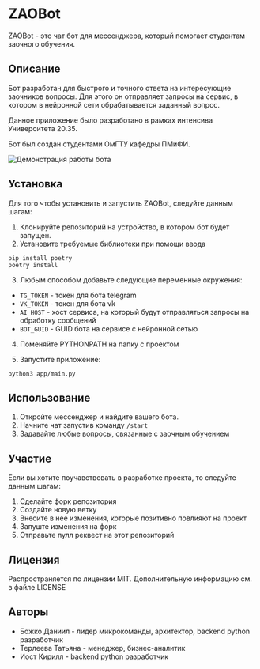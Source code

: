 # ZAOBot

ZAOBot - это чат бот для мессенджера, который помогает студентам заочного обучения.

## Описание

Бот разработан для быстрого и точного ответа на интересующие заочников вопросы. Для этого он отправляет запросы на сервис, в котором в нейронной сети обрабатывается заданный вопрос.

Данное приложение было разработано в рамках интенсива Университета 20.35.

Бот был создан студентами ОмГТУ кафедры ПМиФИ.

![Демонстрация работы бота](https://github.com/IamVOC/ZAOOmstuBot/tree/develop/img/image.jpg)

## Установка

Для того чтобы установить и запустить ZAOBot, следуйте данным шагам:

1. Клонируйте репозиторий на устройство, в котором бот будет запущен.
2. Установите требуемые библиотеки при помощи ввода

```shell
pip install poetry
poetry install
```

3. Любым способом добавьте следующие переменные окружения:

- `TG_TOKEN` - токен для бота telegram
- `VK_TOKEN` - токен для бота vk
- `AI_HOST` - хост сервиса, на который будут отправляться запросы на обработку сообщений
- `BOT_GUID` - GUID бота на сервисе с нейронной сетью

4. Поменяйте PYTHONPATH на папку с проектом

5. Запустите приложение:

```shell
python3 app/main.py
```

## Использование

1. Откройте мессенджер и найдите вашего бота.
2. Начните чат запустив команду `/start`
3. Задавайте любые вопросы, связанные с заочным обучением

## Участие

Если вы хотите поучавствовать в разработке проекта, то следуйте данным шагам:

1. Сделайте форк репозитория
2. Создайте новую ветку
3. Внесите в нее изменения, которые позитивно повлияют на проект
4. Запуште изменения на форк
5. Отправьте пулл реквест на этот репозиторий

## Лицензия

Распространяется по лицензии MIT. Дополнительную информацию см. в файле LICENSE

## Авторы

- Божко Даниил - лидер микрокоманды, архитектор, backend python разработчик
- Терлеева Татьяна - менеджер, бизнес-аналитик
- Иост Кирилл - backend python разработчик

